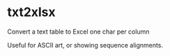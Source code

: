 # txt2xlsx
Convert a text table to Excel one char per column

Useful for ASCII art, or showing sequence alignments.

